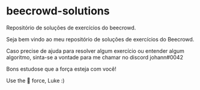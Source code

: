 # beecrowd-solutions
Repositório de soluções de exercícios do beecrowd.

Seja bem vindo ao meu repositório de soluções de exercícios do Beecrowd.

Caso precise de ajuda para resolver algum exercício ou entender algum algoritmo, sinta-se a vontade para me chamar no discord johann#0042

Bons estudose que a força esteja com você!

Use the 💪 force, Luke :)
